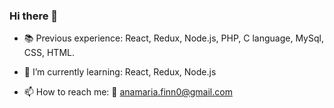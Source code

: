 ### Hi there 👋
- 📚 Previous experience:  React, Redux, Node.js, PHP, C language, MySql, CSS, HTML.

- 🌱 I’m currently learning: React, Redux, Node.js

- 📫 How to reach me: 
 💌 anamaria.finn0@gmail.com




<!--
**acamaras0/acamaras0** is a ✨ _special_ ✨ repository because its `README.md` (this file) appears on your GitHub profile.

Here are some ideas to get you started:

- 🔭 I’m currently working on ...
- 🌱 I’m currently learning ...
- 👯 I’m looking to collaborate on ...
- 🤔 I’m looking for help with ...
- 💬 Ask me about ...
- 📫 How to reach me: ...
- 😄 Pronouns: ...
- ⚡ Fun fact: ...
-->

